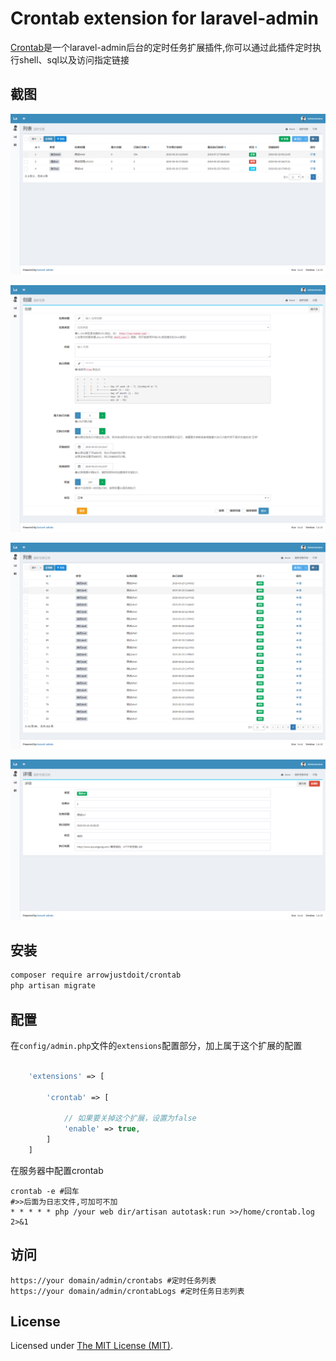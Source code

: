 Crontab extension for laravel-admin
======

[Crontab](https://github.com/ArrowJustDoIt/Crontab)是一个laravel-admin后台的定时任务扩展插件,你可以通过此插件定时执行shell、sql以及访问指定链接

## 截图
![crontab列表](https://raw.githubusercontent.com/ArrowJustDoIt/crontab/master/crontab_list.png)

![crontab创建](https://raw.githubusercontent.com/ArrowJustDoIt/crontab/master/crontab_create.png)

![crontablog列表](https://raw.githubusercontent.com/ArrowJustDoIt/crontab/master/crontab_log_list.png)

![crontablog详情](https://raw.githubusercontent.com/ArrowJustDoIt/crontab/master/crontab_log_detail.png)
## 安装

```bash
composer require arrowjustdoit/crontab
php artisan migrate
```

## 配置

在`config/admin.php`文件的`extensions`配置部分，加上属于这个扩展的配置
```php

    'extensions' => [

        'crontab' => [
        
            // 如果要关掉这个扩展，设置为false
            'enable' => true,
        ]
    ]

```

在服务器中配置crontab

```
crontab -e #回车
#>>后面为日志文件,可加可不加
* * * * * php /your web dir/artisan autotask:run >>/home/crontab.log 2>&1 
```

## 访问

```
https://your domain/admin/crontabs #定时任务列表
https://your domain/admin/crontabLogs #定时任务日志列表
```


## License

Licensed under [The MIT License (MIT)](LICENSE).